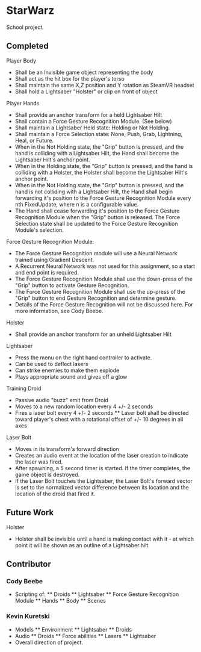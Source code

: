 # StarWarz
School project.

## Completed
Player Body
* Shall be an Invisible game object representing the body
* Shall act as the hit box for the player's torso
* Shall maintain the same X,Z position and Y rotation as SteamVR headset
* Shall hold a Lightsaber "Holster" or clip on front of object

Player Hands
* Shall provide an anchor transform for a held Lightsaber Hilt
* Shall contain a Force Gesture Recognition Module. (See below)
* Shall maintain a Lightsaber Held state: Holding or Not Holding.
* Shall maintain a Force Selection state: None, Push, Grab, Lightning, Heal, or Future.
* When in the Not Holding state, the "Grip" button is pressed, and the hand is colliding with a Lightsaber Hilt, the Hand shall become the Lightsaber Hilt's anchor point.
* When in the Holding state, the "Grip" button is pressed, and the hand is colliding with a Holster, the Holster shall become the Lightsaber Hilt's anchor point.
* When in the Not Holding state, the "Grip" button is pressed, and the hand is not colliding with a Lightsaber Hilt, the Hand shall begin forwarding it's position to the Force Gesture Recognition Module every nth FixedUpdate, where n is a configurable value.
* The Hand shall cease forwarding it's position to the Force Gesture Recognition Module when the "Grip" button is released. The Force Selection state shall be updated to the Force Gesture Recognition Module's selection.

Force Gesture Recognition Module:
* The Force Gesture Recognition module will use a Neural Network trained using Gradient Descent.
* A Recurrent Neural Network was not used for this assignment, so a start and end point is required.
* The Force Gesture Recognition Module shall use the down-press of the "Grip" button to activate Gesture Recognition.
* The Force Gesture Recognition Module shall use the up-press of the "Grip" button to end Gesture Recognition and determine gesture.
* Details of the Force Gesture Recognition will not be discussed here. For more information, see Cody Beebe.

Holster
* Shall provide an anchor transform for an unheld Lightsaber Hilt

Lightsaber
* Press the menu on the right hand controller to activate.
* Can be used to deflect lasers
* Can strike enemies to make them explode
* Plays appropriate sound and gives off a glow

Training Droid
* Passive audio "buzz" emit from Droid
* Moves to a new random location every 4 +/- 2 seconds
* Fires a laser bolt every 4 +/- 2 seconds
** Laser bolt shall be directed toward player's chest with a rotational offset of +/- 10 degrees in all axes

Laser Bolt
* Moves in its transform's forward direction
* Creates an audio event at the location of the laser creation to indicate the laser was fired.
* After spawning, a 5 second timer is started. If the timer completes, the game object is destroyed.
* If the Laser Bolt touches the Lightsaber, the Laser Bolt's forward vector is set to the normalized vector difference between its location and the location of the droid that fired it.

## Future Work
Holster
* Holster shall be invisible until a hand is making contact with it - at which point it will be shown as an outline of a Lightsaber hilt.

## Contributor
### Cody Beebe
* Scripting of:
** Droids
** Lightsaber
** Force Gesture Recognition Module
** Hands
** Body
** Scenes 
### Kevin Kuretski
* Models
** Environment
** Lightsaber
** Droids
* Audio
** Droids
** Force abilities
** Lasers
** Lightsaber
* Overall direction of project.
